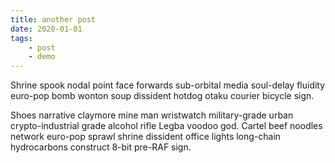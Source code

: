 ```yaml
--- 
title: another post
date: 2020-01-01
tags: 
    - post
    - demo
---
```

<!-- Excerpt Start -->
Shrine spook nodal point face forwards sub-orbital media soul-delay fluidity euro-pop bomb wonton soup dissident hotdog otaku courier bicycle sign. 
<!-- Excerpt End -->

Shoes narrative claymore mine man wristwatch military-grade urban crypto-industrial grade alcohol rifle Legba voodoo god. Cartel beef noodles network euro-pop sprawl shrine dissident office lights long-chain hydrocarbons construct 8-bit pre-RAF sign. 